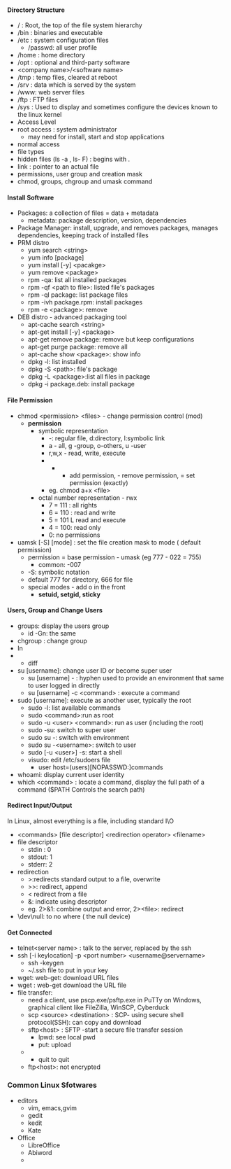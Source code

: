 #### Directory Structure

* / : Root, the top of the file system hierarchy
* /bin : binaries and executable 
* /etc : system configuration files
  * /passwd: all user profile
* /home : home directory
* /opt : optional and third-party software
* &lt;company name&gt;/&lt;software name&gt;
* /tmp : temp files, cleared at reboot
* /srv : data which is served by the system
* /www: web server files
* /ftp : FTP files
* /sys : Used to display and sometimes configure the devices known to the linux kernel
* Access Level
* root access : system administrator
  * may need for install, start and stop applications
* normal access
* file types
* hidden files \(ls -a , ls- F\) : begins with . 
* link : pointer to an actual file 
* permissions, user group and creation mask
* chmod, groups, chgroup and umask command

#### Install Software

* Packages: a collection of files = data + metadata
  * metadata: package description, version, dependencies
* Package Manager: install, upgrade, and removes packages, manages dependencies, keeping track of installed files
* PRM distro
  * yum search &lt;string&gt;
  * yum info \[package\] 
  * yum install \[-y\] &lt;pacakge&gt;
  * yum remove &lt;package&gt;
  * rpm -qa: list all installed packages
  * rpm -qf &lt;path to file&gt;: listed file's packages
  * rpm -ql package: list package files
  * rpm -ivh package.rpm: install packages
  * rpm -e &lt;package&gt;: remove 
* DEB distro - advanced packaging tool
  * apt-cache search &lt;string&gt;
  * apt-get install \[-y\] &lt;package&gt;
  * apt-get remove package: remove but keep configurations
  * apt-get purge package: remove all
  * apt-cache show &lt;package&gt;: show info
  * dpkg -l: list installed
  * dpkg -S &lt;path&gt;: file's package
  * dpkg -L &lt;package&gt;:list all files in package
  * dpkg -i package.deb: install package

#### File Permission

* chmod &lt;permission&gt; &lt;files&gt; - change permission control \(mod\)
  * **permission**
    * symbolic representation
      * -: regular file, d:directory, l:symbolic link
      * a - all, g -group, o-others, u -user
      * r,w,x - read, write, execute
      * * * add permission, - remove permission, = set permission \(exactly\)
      * eg. chmod a+x &lt;file&gt;
    * octal number representation - rwx 
      * 7 = 111 : all rights
      * 6 = 110 : read and write
      * 5 = 101 L read and execute
      * 4 = 100: read only
      * 0: no permissions
* uamsk \[-S\] \[mode\] : set the file creation mask to mode \( default permission\)
  * permission  = base permission - umask \(eg 777 - 022 = 755\) 
    * common: -007
  * -S: symbolic notation
  * default 777 for directory, 666 for file
  * special modes - add o in the front
    * **setuid, setgid, sticky**

#### Users, Group and Change Users

* groups: display the users group
  * id -Gn: the same
* chgroup : change group
* ln
* * diff
* su \[username\]: change user ID or become super user
  * su \[username\] - : hyphen used to provide an environment that same to user logged in directly
  * su \[username\] -c &lt;command&gt; : execute a command
* sudo \[username\]: execute as another user, typically the root
  * sudo -l: list available commands
  * sudo &lt;command&gt;:run as root
  * sudo -u &lt;user&gt; &lt;command&gt;: run as user \(including the root\)
  * sudo -su: switch to super user
  * sudo su -: switch with environment
  * sudo su -&lt;username&gt;: switch to user
  * sudo \[-u &lt;user&gt;\] -s: start a shell
  * visudo: edit /etc/sudoers file
    * user host=\(users\)\[NOPASSWD:\]commands
* whoami: display current user identity 
* which &lt;command&gt; : locate a command, display the full path of a command \($PATH Controls the search path\)

#### Redirect Input/Output

In Linux, almost everything is a file, including standard I\O

* &lt;commands&gt; \[file descriptor\] &lt;redirection operator&gt; &lt;filename&gt;
* file descriptor
  * stdin : 0
  * stdout: 1
  * stderr: 2
* redirection
  * &gt;:redirects standard output to a file, overwrite
  * &gt;&gt;: redirect, append
  * &lt; redirect from a file
  * &: indicate using descriptor
  * eg. 2&gt;&1: combine output and error, 2&gt;&lt;file&gt;: redirect
* \dev\null: to no where \( the null device\)

#### Get Connected

* telnet&lt;server name&gt; : talk to the server, replaced by the ssh
* ssh \[-i keylocation\] -p &lt;port number&gt; &lt;username@servername&gt;
  * ssh -keygen
  * ~/.ssh file to put in your key
* wget: web-get: download URL files
* wget : web-get download the URL file
* file transfer: 
  * need a client, use pscp.exe/psftp.exe in PuTTy on Windows, graphical client like FileZilla, WinSCP, Cyberduck
  * scp &lt;source&gt; &lt;destination&gt; : SCP- using secure shell protocol\(SSH\): can copy and download
  * sftp&lt;host&gt; : SFTP -start a secure file transfer session
    * lpwd: see local pwd
    * put: upload
  * * quit to quit
  * ftp&lt;host&gt;: not encrypted

### Common Linux Sfotwares

* editors
  * vim, emacs,gvim
  * gedit
  * kedit
  * Kate
* Office
  * LibreOffice
  * Abiword
  * 




